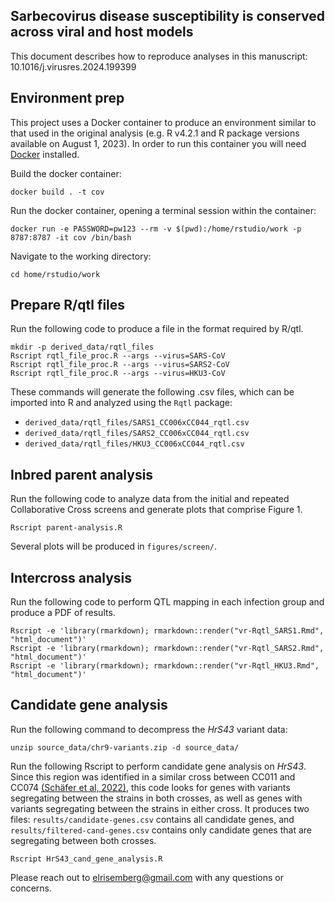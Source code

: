 ## Sarbecovirus disease susceptibility is conserved across viral and host models 

This document describes how to reproduce analyses in this manuscript: 10.1016/j.virusres.2024.199399

Environment prep
-----------------------

This project uses a Docker container to produce an environment similar to that used in the original analysis (e.g. R v4.2.1 and R package versions available on August 1, 2023). In order to run this container you will need [Docker](https://docs.docker.com/get-docker/) installed. 

Build the docker container:

```
docker build . -t cov 
```

Run the docker container, opening a terminal session within the container:

```
docker run -e PASSWORD=pw123 --rm -v $(pwd):/home/rstudio/work -p 8787:8787 -it cov /bin/bash
```

Navigate to the working directory: 

```
cd home/rstudio/work 
```

Prepare R/qtl files
-----------------------

Run the following code to produce a file in the format required by R/qtl.

```
mkdir -p derived_data/rqtl_files
Rscript rqtl_file_proc.R --args --virus=SARS-CoV
Rscript rqtl_file_proc.R --args --virus=SARS2-CoV
Rscript rqtl_file_proc.R --args --virus=HKU3-CoV
```
These commands will generate the following .csv files, which can be imported into R and analyzed using the `Rqtl` package: 
* `derived_data/rqtl_files/SARS1_CC006xCC044_rqtl.csv` 
* `derived_data/rqtl_files/SARS2_CC006xCC044_rqtl.csv` 
* `derived_data/rqtl_files/HKU3_CC006xCC044_rqtl.csv` 


Inbred parent analysis 
-----------------------

Run the following code to analyze data from the initial and repeated Collaborative Cross screens and generate plots that comprise Figure 1. 

```
Rscript parent-analysis.R
```

Several plots will be produced in `figures/screen/`.

Intercross analysis
-----------------------

Run the following code to perform QTL mapping in each infection group and produce a PDF of results. 

```
Rscript -e 'library(rmarkdown); rmarkdown::render("vr-Rqtl_SARS1.Rmd", "html_document")'
Rscript -e 'library(rmarkdown); rmarkdown::render("vr-Rqtl_SARS2.Rmd", "html_document")'
Rscript -e 'library(rmarkdown); rmarkdown::render("vr-Rqtl_HKU3.Rmd", "html_document")'
```

Candidate gene analysis
-----------------------

Run the following command to decompress the *HrS43* variant data:

```
unzip source_data/chr9-variants.zip -d source_data/
```

Run the following Rscript to perform candidate gene analysis on *HrS43*. Since this region was identified in a similar cross between CC011 and CC074 [(Schäfer et al, 2022)](https://journals.asm.org/doi/10.1128/mbio.01454-22), this code looks for genes with variants segregating between the strains in both crosses, as well as genes with variants segregating between the strains in either cross. It produces two files: `results/candidate-genes.csv` contains all candidate genes, and `results/filtered-cand-genes.csv` contains only candidate genes that are segregating between both crosses. 

```
Rscript HrS43_cand_gene_analysis.R
```

Please reach out to elrisemberg@gmail.com with any questions or concerns. 